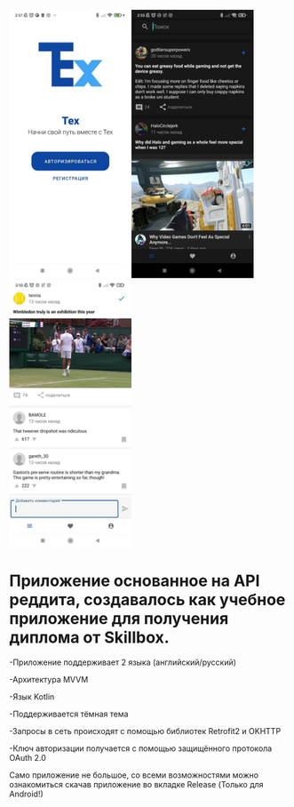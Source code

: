 

<img src="screenshots/1.png" width="220" height="483"><img src="screenshots/2.png" width="220" height="483"><img src="screenshots/3.png" width="220" height="483">


# Приложение основанное на API реддита, создавалось как учебное приложение для получения диплома от Skillbox. 

-Приложение поддерживает 2 языка (английский/русский)

-Архитектура MVVM

-Язык Kotlin

-Поддерживается тёмная тема

-Запросы в сеть происходят с помощью библиотек Retrofit2 и OKHTTP

-Ключ авторизации получается с помощью защищённого протокола OAuth 2.0

Само приложение не большое, со всеми возможностями можно ознакомиться скачав приложение во вкладке Release (Только для Android!)


